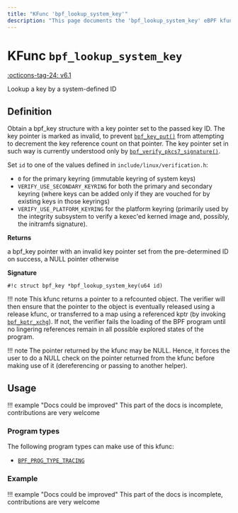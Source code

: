 ```yaml
---
title: "KFunc 'bpf_lookup_system_key'"
description: "This page documents the 'bpf_lookup_system_key' eBPF kfunc, including its definition, usage, program types that can use it, and examples."
---
```

# KFunc `bpf_lookup_system_key`

<!-- [FEATURE_TAG](bpf_lookup_system_key) -->
[:octicons-tag-24: v6.1](https://github.com/torvalds/linux/commit/f3cf4134c5c6c47b9b5c7aa3cb2d67e107887a7b)
<!-- [/FEATURE_TAG] -->

Lookup a key by a system-defined ID

## Definition

Obtain a bpf_key structure with a key pointer set to the passed key ID.
The key pointer is marked as invalid, to prevent [`bpf_key_put()`](bpf_key_put.md) from
attempting to decrement the key reference count on that pointer. The key
pointer set in such way is currently understood only by
[`bpf_verify_pkcs7_signature()`](bpf_verify_pkcs7_signature.md).

Set `id` to one of the values defined in `include/linux/verification.h`:

- `0` for the primary keyring (immutable keyring of system keys)
- `VERIFY_USE_SECONDARY_KEYRING` for both the primary and secondary keyring
(where keys can be added only if they are vouched for by existing keys
in those keyrings)
- `VERIFY_USE_PLATFORM_KEYRING` for the platform
keyring (primarily used by the integrity subsystem to verify a kexec'ed
kerned image and, possibly, the initramfs signature).

**Returns**

a bpf_key pointer with an invalid key pointer set from the pre-determined ID on success, a NULL pointer otherwise

**Signature**

<!-- [KFUNC_DEF] -->
`#!c struct bpf_key *bpf_lookup_system_key(u64 id)`

!!! note
	This kfunc returns a pointer to a refcounted object. The verifier will then ensure that the pointer to the object 
	is eventually released using a release kfunc, or transferred to a map using a referenced kptr 
	(by invoking [`bpf_kptr_xchg`](../helper-function/bpf_kptr_xchg.md)). If not, the verifier fails the 
	loading of the BPF program until no lingering references remain in all possible explored states of the program.

!!! note
	The pointer returned by the kfunc may be NULL. Hence, it forces the user to do a NULL check on the pointer returned 
	from the kfunc before making use of it (dereferencing or passing to another helper).
<!-- [/KFUNC_DEF] -->

## Usage

!!! example "Docs could be improved"
    This part of the docs is incomplete, contributions are very welcome

### Program types

The following program types can make use of this kfunc:

<!-- [KFUNC_PROG_REF] -->
- [`BPF_PROG_TYPE_TRACING`](../program-type/BPF_PROG_TYPE_TRACING.md)
<!-- [/KFUNC_PROG_REF] -->

### Example

!!! example "Docs could be improved"
    This part of the docs is incomplete, contributions are very welcome

